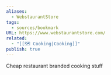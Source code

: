 ```yaml
---
aliases:
  - WebstaurantStore
tags:
  - sources/bookmark
URL: https://www.webstaurantstore.com/
related:
  - "[[🗺️ Cooking|Cooking]]"
publish: true
---
```


Cheap restaurant branded cooking stuff